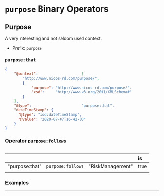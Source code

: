 # `purpose` Binary Operators

## Purpose

A very interesting and not seldom used context.

- Prefix: `purpose`


### `purpose:that`



```json
{
    "@context":                    [
        "http://www.nicos-rd.com/purpose/",
        {
            "purpose": "http://www.nicos-rd.com/purpose/",
            "xsd":     "http://www.w3.org/2001/XMLSchema#"
        }
    ],
    "@type":                       "purpose:that",
    "dateTimeStamp": {
      "@type": "xsd:dateTimeStamp",
      "@value": "2020-07-07T16-42-00"
    }
}
```

### Operator `purpose:follows`

```text

```

|   |   |   | is |
|---|---|---|:---|
| "purpose:that"   | `purpose:follows` | "RiskManagement"           | true  |
|   |   |   |    |

### Examples


---
